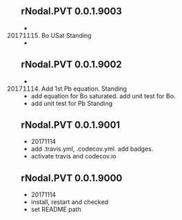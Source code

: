 ## rNodal.PVT 0.0.1.9003
* 20171115. Bo USat Standing
* 

## rNodal.PVT 0.0.1.9002
* 20171114. Add 1st Pb equation. Standing
* add equation for Bo saturated. add unit test for Bo.
* add unit test for Pb Standing

## rNodal.PVT 0.0.1.9001
* 20171114
* add .travis.yml, .codecov.yml. add badges.
* activate travis and codecov.io

## rNodal.PVT 0.0.1.9000
* 20171114
* install, restart and checked
* set README path

